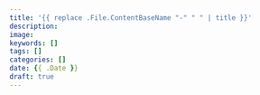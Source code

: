 ```yaml
---
title: '{{ replace .File.ContentBaseName "-" " " | title }}'
description:
image:
keywords: []
tags: []
categories: []
date: {{ .Date }}
draft: true
---
```

